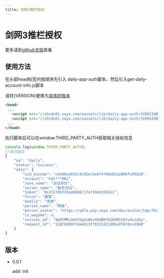 ```yaml
---
title: 剑网3推栏授权
---
```


# 剑网3推栏授权

更多请到[github文档](https://github.com/XFETeam/libs/tree/daily-app-auth)查看

## 使用方法
在头部head标签内按顺序先引入 daily-app-auth脚本，然后引入get-daily-account-info.js脚本

请将{VERSION}更换为[具体的版本](/page-standard/daily-auth.html#%E7%89%88%E6%9C%AC)
```html
<head>
 ...
   <script src="//zhcdn01.xoyo.com/xassets/lib/daily-app-auth/{VERSION}/daily-app-auth.js" crossOrigin="anonymous" ></script>
   <script src="//zhcdn01.xoyo.com/xassets/lib/daily-app-auth/{VERSION}/get-daily-account-info.js" crossOrigin="anonymous" ></script>
 ...
</head>
```
执行脚本后可以在window.THIRD_PARTY_AUTH获取相关授权信息
```javascript
console.log(window.THIRD_PARTY_AUTH);
//成功返回
{
	"ua": "daily",
	"status": "success",
	"data": {
		"uid_encode": "c4e60ae03514c02ec5ebf4748eb5a2006fc092b0",
		"account": "hdt***062",
		"zone_name": "测试专区",
		"server_name": "聊天测试",
		"token": "0cd31785fd3a460d8c17af19de181b11",
		"force": "蓬莱",
		"bodily": "成男",
		"person_name": "辣条",
		"person_avatar": "https://qdla.pvp.xoyo.com/dev/avatar/tmp/f8c146ac3ec24bab9adf21f3881a288a/avatar.jpg/d0d100fff27645108cea5afc1e47b0d4.jpg",
		"is_wegame": 0,
		"session_id": "WpMtMML4mhYGgdsWkuXD4BKY620UB5t8Jvdvzqhp",
		"request_id": "11878089719ae013f79321d21d9ba3f674ce19b8"
	}
}
```

## 版本

* 0.0.1

  add: init


